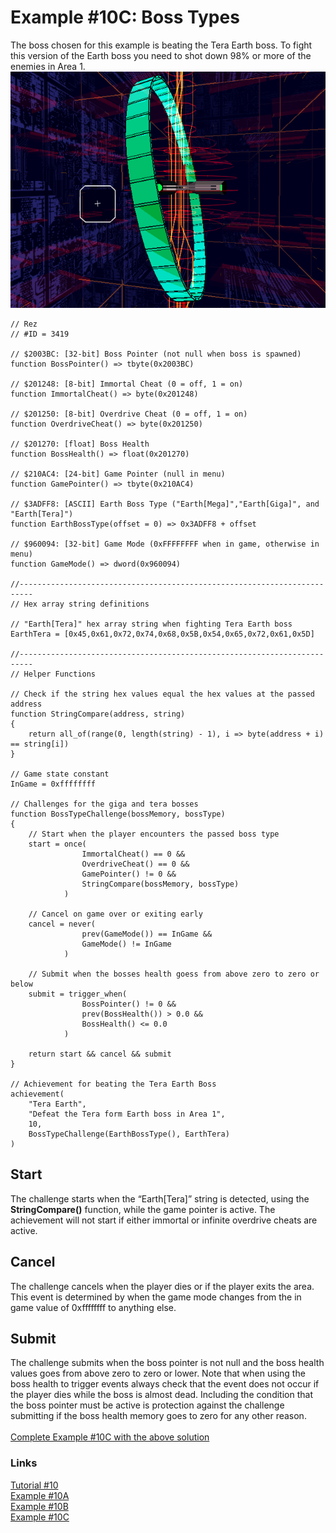 # Example #10C: Boss Types
The boss chosen for this example is beating the Tera Earth boss.  To fight this version of the Earth boss you need to shot down 98% or more of the enemies in Area 1. <br>
![Rez fighting the Earth Tera Boss](Rez_Earth_Tera.png)<br> 
```
// Rez
// #ID = 3419

// $2003BC: [32-bit] Boss Pointer (not null when boss is spawned)
function BossPointer() => tbyte(0x2003BC)

// $201248: [8-bit] Immortal Cheat (0 = off, 1 = on)
function ImmortalCheat() => byte(0x201248)

// $201250: [8-bit] Overdrive Cheat (0 = off, 1 = on)
function OverdriveCheat() => byte(0x201250)

// $201270: [float] Boss Health
function BossHealth() => float(0x201270)

// $210AC4: [24-bit] Game Pointer (null in menu)
function GamePointer() => tbyte(0x210AC4)

// $3ADFF8: [ASCII] Earth Boss Type ("Earth[Mega]","Earth[Giga]", and "Earth[Tera]")
function EarthBossType(offset = 0) => 0x3ADFF8 + offset

// $960094: [32-bit] Game Mode (0xFFFFFFFF when in game, otherwise in menu)
function GameMode() => dword(0x960094)

//-------------------------------------------------------------------------
// Hex array string definitions

// "Earth[Tera]" hex array string when fighting Tera Earth boss
EarthTera = [0x45,0x61,0x72,0x74,0x68,0x5B,0x54,0x65,0x72,0x61,0x5D]

//-------------------------------------------------------------------------
// Helper Functions

// Check if the string hex values equal the hex values at the passed address
function StringCompare(address, string)
{
    return all_of(range(0, length(string) - 1), i => byte(address + i) == string[i])
}

// Game state constant
InGame = 0xffffffff

// Challenges for the giga and tera bosses
function BossTypeChallenge(bossMemory, bossType)
{
    // Start when the player encounters the passed boss type
    start = once(
                ImmortalCheat() == 0 && 
                OverdriveCheat() == 0 && 
                GamePointer() != 0 &&
                StringCompare(bossMemory, bossType)
            )
    
    // Cancel on game over or exiting early
    cancel = never(
                prev(GameMode()) == InGame &&
                GameMode() != InGame
            )
    
    // Submit when the bosses health goess from above zero to zero or below
    submit = trigger_when(
                BossPointer() != 0 && 
                prev(BossHealth()) > 0.0 &&
                BossHealth() <= 0.0 
            )
            
    return start && cancel && submit
}

// Achievement for beating the Tera Earth Boss
achievement(
    "Tera Earth",
    "Defeat the Tera form Earth boss in Area 1",
    10,
    BossTypeChallenge(EarthBossType(), EarthTera)
)
```

## Start
The challenge starts when the “Earth[Tera]” string is detected, using the **StringCompare()** function, while the game pointer is active.  The achievement will not start if either immortal or infinite overdrive cheats are active.

## Cancel
The challenge cancels when the player dies or if the player exits the area.  This event is determined by when the game mode changes from the in game value of 0xffffffff to anything else.

## Submit
The challenge submits when the boss pointer is not null and the boss health values goes from above zero to zero or lower.  Note that when using the boss health to trigger events always check that the event does not occur if the player dies while the boss is almost dead.  Including the condition that the boss pointer must be active is protection against the challenge submitting if the boss health memory goes to zero for any other reason.<br>
<br>
[Complete Example #10C with the above solution](REZ_Example_10C.rascript)<br>
### Links
[Tutorial #10](../readme.md)<br>
[Example #10A](../Example_10A.md)<br>
[Example #10B](../Example_10B.md)<br>
[Example #10C](../Example_10C.md)